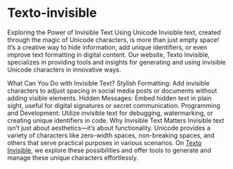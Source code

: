 # Texto-invisible
Exploring the Power of Invisible Text Using Unicode
Invisible text, created through the magic of Unicode characters, is more than just empty space! It’s a creative way to hide information, add unique identifiers, or even improve text formatting in digital content. Our website, Texto Invisible, specializes in providing tools and insights for generating and using invisible Unicode characters in innovative ways.

What Can You Do with Invisible Text?
Stylish Formatting: Add invisible characters to adjust spacing in social media posts or documents without adding visible elements.
Hidden Messages: Embed hidden text in plain sight, useful for digital signatures or secret communication.
Programming and Development: Utilize invisible text for debugging, watermarking, or creating unique identifiers in code.
Why Invisible Text Matters
Invisible text isn’t just about aesthetics—it’s about functionality. Unicode provides a variety of characters like zero-width spaces, non-breaking spaces, and others that serve practical purposes in various scenarios. On [Texto Invisible](https://textinvisible.com), we explore these possibilities and offer tools to generate and manage these unique characters effortlessly.
